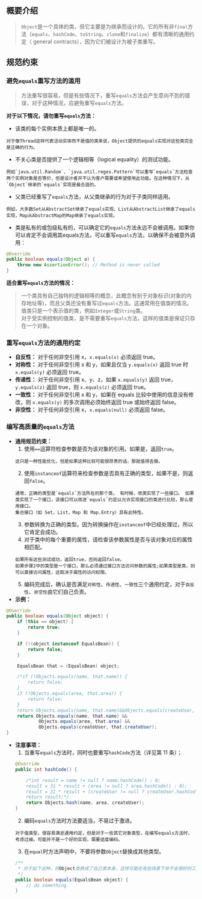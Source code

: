 ## 概要介绍
> `Object`是一个具体的类，但它主要是为继承而设计的。它的所有非`final`方法（`equals`、`hashCode`、`toString`、`clone`和`finalize`）都有清晰的通用约定（ general contracts），因为它们被设计为被子类重写。

## 规范约束
### 避免`equals`重写方法的滥用
> 方法重写很容易，但是有些情况下，重写`equals`方法会产生意向不到的错误，对于这种情况，应避免重写`equals`方法。<br>

**对于以下情况，请勿重写`equals`方法：**
* 该类的每个实例本质上都是唯一的。
```
对于像Thread这样代表活动实体而不是值的类来说，Object提供的equals实现对这些类完全是正确的行为。
```
* 不关心类是否提供了一个逻辑相等（logical equality）的测试功能。
```
例如`java.util.Random`、`java.util.regex.Pattern`可以重写`equals`方法检查两个实例对象是否等价，但是设计者并不认为客户需要或希望使用此功能。在这种情况下，从`Object`继承的`equals`实现是最合适的。
```
* 父类已经重写了`equals`方法，从父类继承的行为对于子类同样适用。
```
例如，大多数Set从AbstractSet继承了equals实现、List从AbstractList继承了equals实现，Map从AbstractMap的Map继承了equals实现。
```
* 类是私有的或包级私有的，可以确定它的`equals`方法永远不会被调用。如果你可以肯定不会调用其equals方法，可以重写`equals`方法，以确保不会被意外调用：
```java
@Override 
public boolean equals(Object o) {
    throw new AssertionError(); // Method is never called
}
```
**适合重写`equals`方法的情况：**
> 一个类具有自己独特的逻辑相等的概念，此概念有别于对象标识(对象的内存地址等)，而且父类还没有重写过`equals`方法。这通常用在值类的情况。值类只是一个表示值的类，例如`Integer`或`String`类。<br>
> 对于受实例控制的值类，是不需要重写`equals`方法，这样的值类是保证只存在一个对象。

### 重写`equals`方法的通用约定
* **自反性：** 对于任何非空引用 x，`x.equals(x)` 必须返回 true。
* **对称性：** 对于任何非空引用 x 和 y，如果且仅当 `y.equals(x)` 返回 true 时 `x.equals(y)` 必须返回 true。
* **传递性：** 对于任何非空引用 x、y、z，如果 `x.equals(y)` 返回 true，`y.equals(z)` 返回 true，则 `x.equals(z)` 必须返回 true。
* **一致性：** 对于任何非空引用 x 和 y，如果在 equals 比较中使用的信息没有修改，则 `x.equals(y)` 的多次调用必须始终返回 true 或始终返回 false。
* **非空性：** 对于任何非空引用 x，`x.equals(null)` 必须返回 false。

### 编写高质量的`equals`方法
* **通用规范约束：**
    1. 使用`==`运算符检查参数是否为该对象的引用。如果是，返回`true`。
    ```
    这只是一种性能优化，但是如果这种比较可能很昂贵的话，那就值得去做。
    ```
    2. 使用`instanceof`运算符来检查参数是否具有正确的类型，如果不是，则返回`false`。
    ```
    通常，正确的类型是`equals`方法所在的那个类。 有时候，改类实现了一些接口。 如果类实现了一个接口，该接口可以改进`equals`约定以允许实现接口的类进行比较，那么使用接口。
    集合接口（如 Set，List，Map 和 Map.Entry）具有此特性。
    ```
    3. 参数转换为正确的类型。因为转换操作在`instanceof`中已经处理过，所以它肯定会成功。
    4. 对于类中的每个重要的属性，请检查该参数属性是否与该对象对应的属性相匹配。
    ```
    如果所有这些测试成功，返回true，否则返回false。
    如果步骤2中的类型是一个接口，那么必须通过接口方法访问参数的属性;如果类型是类，则可以直接访问属性，这取决于属性的访问权限。
    ```
    5. 编码完成后，确认是否满足`对称性`、`传递性`、`一致性`三个通用约定，对于`自反性`、`非空性`由它们自己负责。
* **示例：**
```java
@Override
public boolean equals(Object object) {
    if (this == object) {
        return true;
    }

    if (!(object instanceof EqualsBean)) {
        return false;
    }

    EqualsBean that = (EqualsBean) object;

    /*if (!Objects.equals(name, that.name)) {
        return false;
    }
    if (!Objects.equals(area, that.area)) {
        return false;
    }
    return Objects.equals(name, that.name)&&Objects.equals(createUser, that.createUser);*/
    return Objects.equals(name, that.name) &&
            Objects.equals(area, that.area) &&
            Objects.equals(createUser, that.createUser);
}
```
* **注意事项：**
    1. 当重写`equals`方法时，同时也要重写`hashCode`方法（详见第 11 条）；
    ```java
    @Override
    public int hashCode() {

        /*int result = name != null ? name.hashCode() : 0;
        result = 31 * result + (area != null ? area.hashCode() : 0);
        result = 31 * result + (createUser != null ? createUser.hashCode() : 0);
        return result;*/
        return Objects.hash(name, area, createUser);
    }
    ```
    2. 编码`equals`方法时方法要适当，不易过于激进。
    ```
    对于值类型，很容易满足通用约定，但是对于一些其它对象类型，在编写equals方法时，考虑过细，可能并不是一个好的实现，需要适度编码。
    ```
    3. 在`equal`时方法声明中，不要将参数`Object`替换成其他类型。
    ```java
    /**
     * 对于如下这种，将Object类换成了自己类本身，这样可能在有些场景下并不会很好的工作，原因在于这样编码并没有重写`Object`类的`equals`方法。
     */
    public boolean equals(EqualsBean object) {
        // do something
    }
    ```